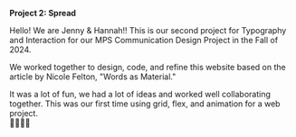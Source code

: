 <strong> Project 2: Spread </strong>


Hello! We are Jenny & Hannah!!
This is our second project for Typography and Interaction for our MPS Communication Design Project in the Fall of 2024.

We worked together to design, code, and refine this website based on the article by Nicole Felton, "Words as Material."

It was a lot of fun, we had a lot of ideas and worked well collaborating together. This was our first time using grid, flex, and animation for a web project. 
<br>
🎃👭🏻💖
